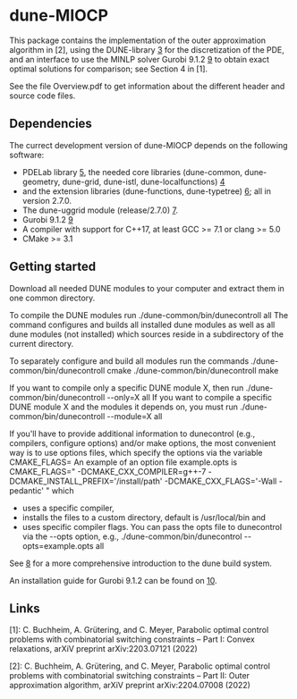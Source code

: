# dune-MIOCP

This package contains the implementation of the outer approximation algorithm in [2], 
using the DUNE-library [3] for the discretization of the PDE, 
and an interface to use the MINLP solver Gurobi 9.1.2 [9] to obtain exact optimal solutions for comparison; see Section 4 in [1]. 

See the file Overview.pdf to get information about the different header and source code files.

Dependencies
------------

The currect development version of dune-MIOCP depends on the following software: 

* PDELab library [5], the needed core libraries (dune-common, dune-geometry, dune-grid, dune-istl, dune-localfunctions) [4] 
* and the extension libraries (dune-functions, dune-typetree) [6]; all in version 2.7.0.  
* The dune-uggrid module (release/2.7.0) [7]. 
* Gurobi 9.1.2 [9]
* A compiler with support for C++17, at least GCC >= 7.1 or clang >= 5.0 
* CMake >= 3.1

Getting started
---------------

Download all needed DUNE modules to your computer and extract them in one common directory. 

To compile the DUNE modules run 
    ./dune-common/bin/dunecontroll all 
The command configures and builds all installed dune modules as well as all dune modules (not installed) 
which sources reside in a subdirectory of the current directory. 

To separately configure and build all modules run the commands
    ./dune-common/bin/dunecontroll cmake 
    ./dune-common/bin/dunecontroll make 

If you want to compile only a specific DUNE module X, then run
    ./dune-common/bin/dunecontroll --only=X all 
If you want to compile a specific DUNE module X and the modules it depends on, you must run 
    ./dune-common/bin/dunecontroll --module=X all 

If you'll have to provide additional information to dunecontrol
(e.g., compilers, configure options) and/or make options, the most convenient way is to use options files, 
which specify the options via the variable
    CMAKE_FLAGS=<flags>
An example of an option file example.opts is
    CMAKE_FLAGS=" -DCMAKE_CXX_COMPILER=g++-7 -DCMAKE_INSTALL_PREFIX='/install/path' -DCMAKE_CXX_FLAGS='-Wall -pedantic' "
which
  * uses a specific compiler,
  * installs the files to a custom directory, default is /usr/local/bin and 
  * uses specific compiler flags. 
You can pass the opts file to dunecontrol via the --opts option, e.g.,
    ./dune-common/bin/dunecontrol --opts=example.opts all

See [8] for a more comprehensive introduction to the dune build system.

An installation guide for Gurobi 9.1.2 can be found on [10]. 

Links 
-----

 [1]: C. Buchheim, A. Grütering, and C. Meyer, Parabolic optimal control problems with combinatorial switching constraints – Part I: Convex relaxations, arXiV preprint arXiv:2203.07121 (2022)

 [2]: C. Buchheim, A. Grütering, and C. Meyer, Parabolic optimal control problems with combinatorial switching constraints – Part II: Outer approximation algorithm, arXiV preprint arXiv:2204.07008 (2022)
 
 [3]: http://www.dune-project.org
 
 [4]: https://www.dune-project.org/groups/core
 
 [5]: https://www.dune-project.org/modules/dune-pdelab
 
 [6]: https://www.dune-project.org/groups/extension
 
 [7]: https://www.dune-project.org/modules/dune-uggrid
 
 [8]: https://www.dune-project.org/doc/installation
 
 [9]: https://www.gurobi.com
 
 [10]: https://www.gurobi.com/documentation/quickstart.html

